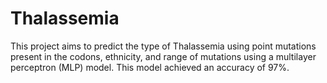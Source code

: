 # Thalassemia

This project aims to predict the type of Thalassemia using point mutations present in the codons, ethnicity, and range of mutations using a multilayer perceptron (MLP) model.
This model achieved an accuracy of 97%.

